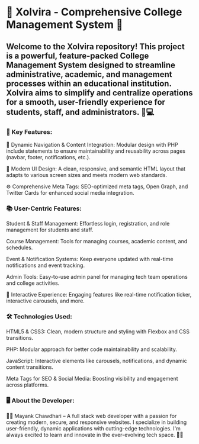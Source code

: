 

# 🌟 Xolvira - Comprehensive College Management System 🌟

## Welcome to the Xolvira repository! This project is a powerful, feature-packed College Management System designed to streamline administrative, academic, and management processes within an educational institution. Xolvira aims to simplify and centralize operations for a smooth, user-friendly experience for students, staff, and administrators. 🏫💻

### 🚀 Key Features:
🔧 Dynamic Navigation & Content Integration: Modular design with PHP include statements to ensure maintainability and reusability across pages (navbar, footer, notifications, etc.).

🎨 Modern UI Design: A clean, responsive, and semantic HTML layout that adapts to various screen sizes and meets modern web standards.

⚙️ Comprehensive Meta Tags: SEO-optimized meta tags, Open Graph, and Twitter Cards for enhanced social media integration.

### 📚 User-Centric Features:

Student & Staff Management: Effortless login, registration, and role management for students and staff.

Course Management: Tools for managing courses, academic content, and schedules.

Event & Notification Systems: Keep everyone updated with real-time notifications and event tracking.

Admin Tools: Easy-to-use admin panel for managing tech team operations and college activities.

💬 Interactive Experience: Engaging features like real-time notification ticker, interactive carousels, and more.

### 🛠 Technologies Used:

HTML5 & CSS3: Clean, modern structure and styling with Flexbox and CSS transitions.

PHP: Modular approach for better code maintainability and scalability.

JavaScript: Interactive elements like carousels, notifications, and dynamic content transitions.

Meta Tags for SEO & Social Media: Boosting visibility and engagement across platforms.

### 🖥 About the Developer:

👨‍💻 Mayank Chawdhari  – A full stack web developer with a passion for creating modern, secure, and responsive websites. I specialize in building user-friendly, dynamic applications with cutting-edge technologies. I'm always excited to learn and innovate in the ever-evolving tech space. 🚀🌐
